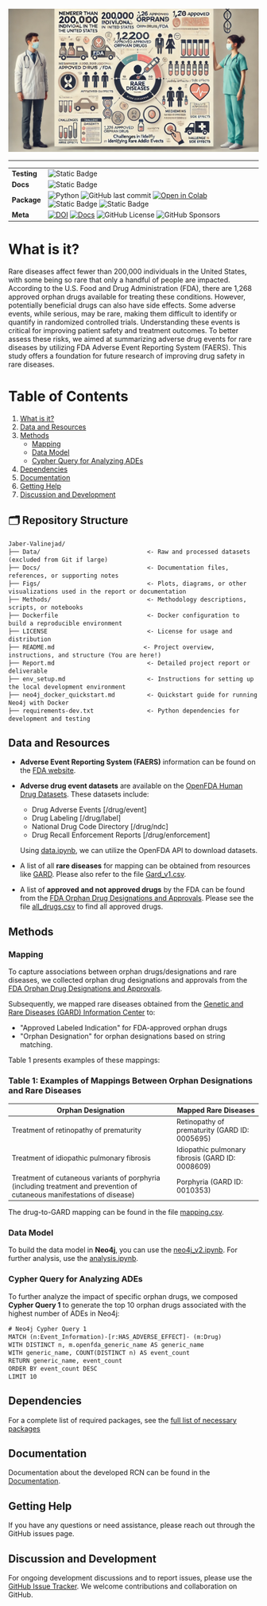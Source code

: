 <p align="center">
  <img src="https://github.com/Jaber-Valinejad/RDAS/blob/master/RDAS_FAERS/Figs/AE.webp" width="600"/>
</p>

---


|                |                                                   |
| -------------- | ------------------------------------------------- |
| **Testing**    | ![Static Badge](https://img.shields.io/badge/Project%20Status-Passing-green) |
| **Docs**       | ![Static Badge](https://img.shields.io/badge/Docs-Passing-green) |
| **Package**    | ![Python](https://img.shields.io/badge/Python-3.8%2B-blue.svg) ![GitHub last commit](https://img.shields.io/github/last-commit/Jaber-Valinejad/RDAS) [![Open in Colab](https://colab.research.google.com/assets/colab-badge.svg)](https://colab.research.google.com/github/Jaber-Valinejad/RDAS/blob/master/RDAS_FAERS/Methods/Neo4j_v2.ipynb) ![Static Badge](https://img.shields.io/badge/GraphDB-Neo4j-blue) ![Static Badge](https://img.shields.io/badge/Query%20Language-Cypher-yellow) |
| **Meta**       | [![DOI](https://zenodo.org/badge/DOI/10.1109/BIBM62325.2024.10822513.svg)](https://doi.org/10.1109/BIBM62325.2024.10822513) [![Docs](https://img.shields.io/badge/Docs-ReadTheDocs-blue)](https://github.com/Jaber-Valinejad/RDAS/blob/master/RDAS_FAERS/Docs/BIBM24_paper.pdf) ![GitHub License](https://img.shields.io/github/license/Jaber-Valinejad/RDAS) ![GitHub Sponsors](https://img.shields.io/github/sponsors/Jaber-Valinejad) |


# What is it?
Rare diseases affect fewer than 200,000 individuals in the United States, with some being so rare that only a handful of people are impacted. According to the U.S. Food and Drug Administration (FDA), there are 1,268 approved orphan drugs available for treating these conditions. However, potentially beneficial drugs can also have side effects. Some adverse events, while serious, may be rare, making them difficult to identify or quantify in randomized controlled trials. Understanding these events is critical for improving patient safety and treatment outcomes. To better assess these risks, we aimed at summarizing adverse drug events for rare diseases by utilizing FDA Adverse Event Reporting System (FAERS). This study offers a foundation for future research of improving drug safety in rare diseases.

# Table of Contents

1. [What is it?](#what-is-it)
2. [Data and Resources](#data-and-resources)
3. [Methods](#methods)
   - [Mapping](#mapping)
   - [Data Model](#data-model)
   - [Cypher Query for Analyzing ADEs](#cypher-query-for-analyzing-ades)
4. [Dependencies](#dependencies)
5.  [Documentation](#documentation)
6.  [Getting Help](#getting-help)
7.  [Discussion and Development](#discussion-and-development)


## 🗂️ Repository Structure

```
Jaber-Valinejad/
├── Data/                              <- Raw and processed datasets (excluded from Git if large)
├── Docs/                              <- Documentation files, references, or supporting notes
├── Figs/                              <- Plots, diagrams, or other visualizations used in the report or documentation
├── Methods/                           <- Methodology descriptions, scripts, or notebooks
├── Dockerfile                         <- Docker configuration to build a reproducible environment
├── LICENSE                            <- License for usage and distribution
├── README.md                         <- Project overview, instructions, and structure (You are here!)
├── Report.md                          <- Detailed project report or deliverable
├── env_setup.md                       <- Instructions for setting up the local development environment
├── neo4j_docker_quickstart.md         <- Quickstart guide for running Neo4j with Docker
├── requirements-dev.txt               <- Python dependencies for development and testing
```


## Data and Resources

- **Adverse Event Reporting System (FAERS)** information can be found on the [FDA website](https://www.fda.gov/drugs/surveillance/fdas-adverse-event-reporting-system-faers).
- **Adverse drug event datasets** are available on the [OpenFDA Human Drug Datasets](https://open.fda.gov/data/downloads/). These datasets include:
  - Drug Adverse Events [/drug/event]
  - Drug Labeling [/drug/label]
  - National Drug Code Directory [/drug/ndc]
  - Drug Recall Enforcement Reports [/drug/enforcement]
  
  Using [data.ipynb](https://github.com/Jaber-Valinejad/RDAS/blob/master/RDAS_FAERS/Methods/Data.ipynb), we can utilize the OpenFDA API to download datasets.
  
- A list of all **rare diseases** for mapping can be obtained from resources like [GARD](https://rarediseases.info.nih.gov/). Please also refer to the file [Gard_v1.csv](https://github.com/Jaber-Valinejad/RDAS/blob/master/RDAS_FAERS/Data/Gard_v1.csv).
  
- A list of **approved and not approved drugs** by the FDA can be found from the [FDA Orphan Drug Designations and Approvals](https://www.accessdata.fda.gov/scripts/opdlisting/oopd/). Please see the file [all_drugs.csv](https://github.com/Jaber-Valinejad/RDAS/blob/master/RDAS_FAERS/Data/all_drugs.xlsx) to find all approved drugs.

## Methods

### Mapping

To capture associations between orphan drugs/designations and rare diseases, we collected orphan drug designations and approvals from the [FDA Orphan Drug Designations and Approvals](https://fis.fda.gov/sense/app/95239e26-e0be-42d9-a960-9a5f7f1c25ee/sheet/7a47a261-d58b-4203-a8aa-6d3021737452/state/analysis). 

Subsequently, we mapped rare diseases obtained from the [Genetic and Rare Diseases (GARD) Information Center](https://ncats.nih.gov/research/research-resources/gard) to:
- "Approved Labeled Indication" for FDA-approved orphan drugs
- "Orphan Designation" for orphan designations based on string matching.

Table 1 presents examples of these mappings:

### Table 1: Examples of Mappings Between Orphan Designations and Rare Diseases

| Orphan Designation | Mapped Rare Diseases |
| ------------------ | -------------------- |
| Treatment of retinopathy of prematurity | Retinopathy of prematurity (GARD ID: 0005695) |
| Treatment of idiopathic pulmonary fibrosis | Idiopathic pulmonary fibrosis (GARD ID: 0008609) |
| Treatment of cutaneous variants of porphyria (including treatment and prevention of cutaneous manifestations of disease) | Porphyria (GARD ID: 0010353) |

The drug-to-GARD mapping can be found in the file [mapping.csv](https://github.com/Jaber-Valinejad/RDAS/blob/master/RDAS_FAERS/Data/mapping.csv).

### Data Model

To build the data model in **Neo4j**, you can use the [neo4j_v2.ipynb](https://github.com/Jaber-Valinejad/RDAS/blob/master/RDAS_FAERS/Methods/Neo4j_v2.ipynb). For further analysis, use the [analysis.ipynb](https://github.com/Jaber-Valinejad/RDAS/blob/master/RDAS_FAERS/Methods/Analysis.ipynb).

### Cypher Query for Analyzing ADEs

To further analyze the impact of specific orphan drugs, we composed **Cypher Query 1** to generate the top 10 orphan drugs associated with the highest number of ADEs in Neo4j:

```cypher
# Neo4j Cypher Query 1
MATCH (n:Event_Information)-[r:HAS_ADVERSE_EFFECT]- (m:Drug) 
WITH DISTINCT n, m.openfda_generic_name AS generic_name 
WITH generic_name, COUNT(DISTINCT n) AS event_count 
RETURN generic_name, event_count 
ORDER BY event_count DESC 
LIMIT 10
```


## Dependencies

For a complete list of required packages, see the [full list of necessary packages](https://github.com/Jaber-Valinejad/RDAS/blob/master/RDAS_FAERS/requirements-dev.txt)

## Documentation

 Documentation about the developed RCN can be found in the [Documentation](https://github.com/Jaber-Valinejad/RDAS/tree/master/RDAS_FAERS/Docs). 


## Getting Help

If you have any questions or need assistance, please reach out through the GitHub issues page.

## Discussion and Development

For ongoing development discussions and to report issues, please use the [GitHub Issue Tracker](https://github.com/ncats/RDAS/issues). We welcome contributions and collaboration on GitHub.
